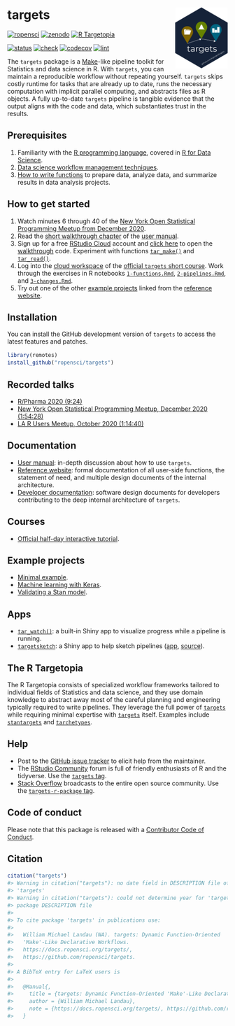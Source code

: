 
# targets <img src='man/figures/logo.png' align="right" height="139"/>

[![ropensci](https://badges.ropensci.org/401_status.svg)](https://github.com/ropensci/software-review/issues/401)
[![zenodo](https://zenodo.org/badge/200093430.svg)](https://zenodo.org/badge/latestdoi/200093430)
[![R
Targetopia](https://img.shields.io/badge/R_Targetopia-member-blue?style=flat&labelColor=gray)](https://wlandau.github.io/targetopia/)
<!--[![cran](http://www.r-pkg.org/badges/version/targets)](https://cran.r-project.org/package=targets)-->
[![status](https://www.repostatus.org/badges/latest/active.svg)](https://www.repostatus.org/#active)
[![check](https://github.com/ropensci/targets/workflows/check/badge.svg)](https://github.com/ropensci/targets/actions?query=workflow%3Acheck)
[![codecov](https://codecov.io/gh/ropensci/targets/branch/main/graph/badge.svg?token=3T5DlLwUVl)](https://codecov.io/gh/ropensci/targets)
[![lint](https://github.com/ropensci/targets/workflows/lint/badge.svg)](https://github.com/ropensci/targets/actions?query=workflow%3Alint)

The `targets` package is a
[Make](https://www.gnu.org/software/make/)-like pipeline toolkit for
Statistics and data science in R. With `targets`, you can maintain a
reproducible workflow without repeating yourself. `targets` skips costly
runtime for tasks that are already up to date, runs the necessary
computation with implicit parallel computing, and abstracts files as R
objects. A fully up-to-date `targets` pipeline is tangible evidence that
the output aligns with the code and data, which substantiates trust in
the results.

## Prerequisites

1.  Familiarity with the [R programming
    language](https://www.r-project.org/), covered in [R for Data
    Science](https://r4ds.had.co.nz/).
2.  [Data science workflow management
    techniques](https://rstats.wtf/index.html).
3.  [How to write functions](https://r4ds.had.co.nz/functions.html) to
    prepare data, analyze data, and summarize results in data analysis
    projects.

## How to get started

1.  Watch minutes 6 through 40 of the [New York Open Statistical
    Programming Meetup from
    December 2020](https://youtu.be/Gqn7Xn4d5NI).
2.  Read the [short walkthrough
    chapter](https://books.ropensci.org/targets/walkthrough.html) of the
    [user manual](https://books.ropensci.org/targets/).
3.  Sign up for a free [RStudio Cloud](https://rstudio.cloud) account
    and [click here](https://rstudio.cloud/project/1430691) to open the
    [walkthrough](https://books.ropensci.org/targets/walkthrough.html)
    code. Experiment with functions
    [`tar_make()`](https://docs.ropensci.org/targets/reference/tar_make.html)
    and
    [`tar_read()`](https://docs.ropensci.org/targets/reference/tar_read.html).
4.  Log into the [cloud
    workspace](https://rstudio.cloud/project/1699460) of the [official
    `targets` short
    course](https://github.com/wlandau/targets-tutorial/blob/main/README.md).
    Work through the exercises in R notebooks
    [`1-functions.Rmd`](https://github.com/wlandau/targets-tutorial/blob/main/1-functions.Rmd),
    [`2-pipelines.Rmd`](https://github.com/wlandau/targets-tutorial/blob/main/2-pipelines.Rmd),
    and
    [`3-changes.Rmd`](https://github.com/wlandau/targets-tutorial/blob/main/3-changes.Rmd).
5.  Try out one of the other [example
    projects](https://docs.ropensci.org/targets/index.html#example-projects)
    linked from the [reference
    website](https://docs.ropensci.org/targets/index.html#example-projects).

## Installation

You can install the GitHub development version of `targets` to access
the latest features and patches.

``` r
library(remotes)
install_github("ropensci/targets")
```

## Recorded talks

  - [R/Pharma 2020
    (9:24)](https://www.youtube.com/watch?v=GRqKJBaC5g4&list=PLMtxz1fUYA5C0YflXsR8EEAQXfjntlV1H&index=6)
  - [New York Open Statistical Programming Meetup, December 2020
    (1:54:28)](https://youtu.be/Gqn7Xn4d5NI)
  - [LA R Users Meetup, October 2020
    (1:14:40)](https://www.youtube.com/watch?v=Qq25BUxpJu4)

## Documentation

  - [User manual](https://books.ropensci.org/targets): in-depth
    discussion about how to use `targets`.
  - [Reference website](https://docs.ropensci.org/targets/): formal
    documentation of all user-side functions, the statement of need, and
    multiple design documents of the internal architecture.
  - [Developer
    documentation](https://books.ropensci.org/targets-design): software
    design documents for developers contributing to the deep internal
    architecture of `targets`.

## Courses

  - [Official half-day interactive
    tutorial](https://github.com/wlandau/targets-tutorial).

## Example projects

  - [Minimal example](https://github.com/wlandau/targets-minimal).
  - [Machine learning with
    Keras](https://github.com/wlandau/targets-keras).
  - [Validating a Stan model](https://github.com/wlandau/targets-stan).

## Apps

  - [`tar_watch()`](https://docs.ropensci.org/targets/reference/tar_watch.html):
    a built-in Shiny app to visualize progress while a pipeline is
    running.
  - [`targetsketch`](https://wlandau.shinyapps.io/targetsketch): a Shiny
    app to help sketch pipelines
    ([app](https://wlandau.shinyapps.io/targetsketch),
    [source](https://github.com/wlandau/targetsketch)).

## The R Targetopia

The R Targetopia consists of specialized workflow frameworks tailored to
individual fields of Statistics and data science, and they use domain
knowledge to abstract away most of the careful planning and engineering
typically required to write pipelines. They leverage the full power of
[`targets`](https://github.com/ropensci/targets) while requiring minimal
expertise with [`targets`](https://github.com/ropensci/targets) itself.
Examples include [`stantargets`](https://github.com/wlandau/stantargets)
and [`tarchetypes`](https://docs.ropensci.org/tarchetypes).

## Help

  - Post to the [GitHub issue
    tracker](https://github.com/ropensci/targets/issues) to elicit help
    from the maintainer.
  - The [RStudio Community](https://community.rstudio.com/) forum is
    full of friendly enthusiasts of R and the tidyverse. Use the
    [`targets` tag](https://community.rstudio.com/tag/targets).
  - [Stack Overflow](https://stackoverflow.com/) broadcasts to the
    entire open source community. Use the [`targets-r-package`
    tag](https://stackoverflow.com/questions/tagged/targets-r-package).

## Code of conduct

Please note that this package is released with a [Contributor Code of
Conduct](https://ropensci.org/code-of-conduct/).

## Citation

``` r
citation("targets")
#> Warning in citation("targets"): no date field in DESCRIPTION file of package
#> 'targets'
#> Warning in citation("targets"): could not determine year for 'targets' from
#> package DESCRIPTION file
#> 
#> To cite package 'targets' in publications use:
#> 
#>   William Michael Landau (NA). targets: Dynamic Function-Oriented
#>   'Make'-Like Declarative Workflows.
#>   https://docs.ropensci.org/targets/,
#>   https://github.com/ropensci/targets.
#> 
#> A BibTeX entry for LaTeX users is
#> 
#>   @Manual{,
#>     title = {targets: Dynamic Function-Oriented 'Make'-Like Declarative Workflows},
#>     author = {William Michael Landau},
#>     note = {https://docs.ropensci.org/targets/, https://github.com/ropensci/targets},
#>   }
```
